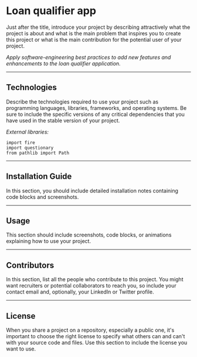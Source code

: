 # Loan qualifier app

Just after the title, introduce your project by describing attractively what the project is about and what is the main problem that inspires you to create this project or what is the main contribution for the potential user of your project.

*Apply software-engineering best practices to add new features and enhancements to the loan qualifier application.*


---

## Technologies

Describe the technologies required to use your project such as programming languages, libraries, frameworks, and operating systems. Be sure to include the specific versions of any critical dependencies that you have used in the stable version of your project.

*External libraries:*
```import sys
import fire
import questionary
from pathlib import Path
```

---

## Installation Guide

In this section, you should include detailed installation notes containing code blocks and screenshots.

---

## Usage

This section should include screenshots, code blocks, or animations explaining how to use your project.

---

## Contributors

In this section, list all the people who contribute to this project. You might want recruiters or potential collaborators to reach you, so include your contact email and, optionally, your LinkedIn or Twitter profile.

---

## License

When you share a project on a repository, especially a public one, it's important to choose the right license to specify what others can and can't with your source code and files. Use this section to include the license you want to use.
